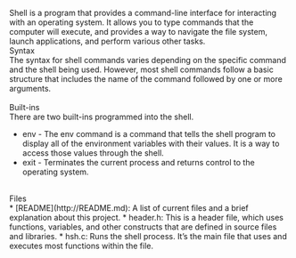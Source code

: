 Shell is a program that provides a command-line interface for interacting with an operating system. It allows you to type commands that the computer will execute, and provides a way to navigate the file system, launch applications, and perform various other tasks.
<br />
Syntax
<br />
The syntax for shell commands varies depending on the specific command and the shell being used. However, most shell commands follow a basic structure that includes the name of the command followed by one or more arguments.  
<br />
Built-ins
<br />
There are two built-ins programmed into the shell. 
<br />
- env - The env command is a command that tells the shell program to display all of the environment variables with their values. It is a way to access those values through the shell.
- exit - Terminates the current process and returns control to the operating system.
<br />
Files
<br />
* [README](http://README.md): A list of current files and a brief explanation about this project.
* header.h: This is a header file, which uses functions, variables, and other constructs that are defined in source files and libraries.
* hsh.c: Runs the shell process. It’s the main file that uses and executes most functions within the file.
